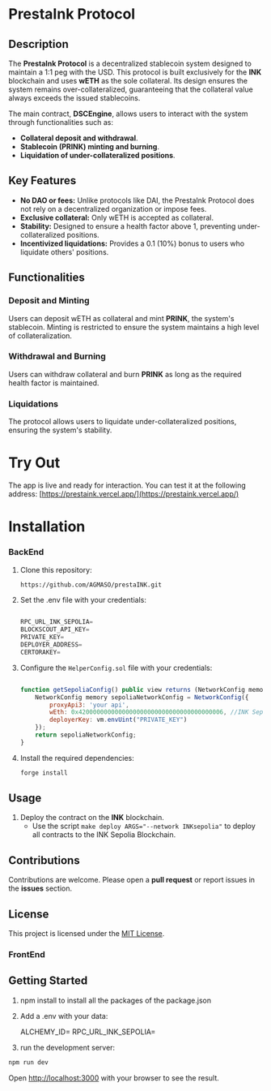 # PrestaInk Protocol

## Description
The **PrestaInk Protocol** is a decentralized stablecoin system designed to maintain a 1:1 peg with the USD. This protocol is built exclusively for the **INK** blockchain and uses **wETH** as the sole collateral. Its design ensures the system remains over-collateralized, guaranteeing that the collateral value always exceeds the issued stablecoins.

The main contract, **DSCEngine**, allows users to interact with the system through functionalities such as:

- **Collateral deposit and withdrawal**.
- **Stablecoin (PRINK) minting and burning**.
- **Liquidation of under-collateralized positions**.

## Key Features

- **No DAO or fees:** Unlike protocols like DAI, the PrestaInk Protocol does not rely on a decentralized organization or impose fees.
- **Exclusive collateral:** Only wETH is accepted as collateral.
- **Stability:** Designed to ensure a health factor above 1, preventing under-collateralized positions.
- **Incentivized liquidations:** Provides a 0.1 (10%) bonus to users who liquidate others' positions.

## Functionalities

### Deposit and Minting
Users can deposit wETH as collateral and mint **PRINK**, the system's stablecoin. Minting is restricted to ensure the system maintains a high level of collateralization.

### Withdrawal and Burning
Users can withdraw collateral and burn **PRINK** as long as the required health factor is maintained.

### Liquidations
The protocol allows users to liquidate under-collateralized positions, ensuring the system's stability.

# Try Out
The app is live and ready for interaction. You can test it at the following address:
[https://prestaink.vercel.app/](https://prestaink.vercel.app/)


# Installation

### BackEnd
1. Clone this repository:
   ```bash
   https://github.com/AGMASO/prestaINK.git
   ```
2. Set the .env file with your credentials: 
    ```javascript
    
    RPC_URL_INK_SEPOLIA=
    BLOCKSCOUT_API_KEY=
    PRIVATE_KEY=
    DEPLOYER_ADDRESS=
    CERTORAKEY=

    ```
3. Configure the `HelperConfig.sol` file with your credentials:
    ```javascript

    function getSepoliaConfig() public view returns (NetworkConfig memory) {
        NetworkConfig memory sepoliaNetworkConfig = NetworkConfig({
            proxyApi3: 'your api',
            wEth: 0x4200000000000000000000000000000000000006, //INK Sepolia and Mainnet
            deployerKey: vm.envUint("PRIVATE_KEY")
        });
        return sepoliaNetworkConfig;
    }
    ```

4. Install the required dependencies:
   ```bash
   forge install
   ```

## Usage

1. Deploy the contract on the **INK** blockchain.
   - Use the script ```make deploy ARGS="--network INKsepolia"``` to deploy all contracts to the INK Sepolia Blockchain.

## Contributions
Contributions are welcome. Please open a **pull request** or report issues in the **issues** section.

## License
This project is licensed under the [MIT License](LICENSE).


### FrontEnd

## Getting Started

1. npm install to install all the packages of the package.json

2. Add a .env with your data:

   ALCHEMY_ID=
   RPC_URL_INK_SEPOLIA=
   



3. run the development server:

```bash
npm run dev

```

Open [http://localhost:3000](http://localhost:3000) with your browser to see the result.
